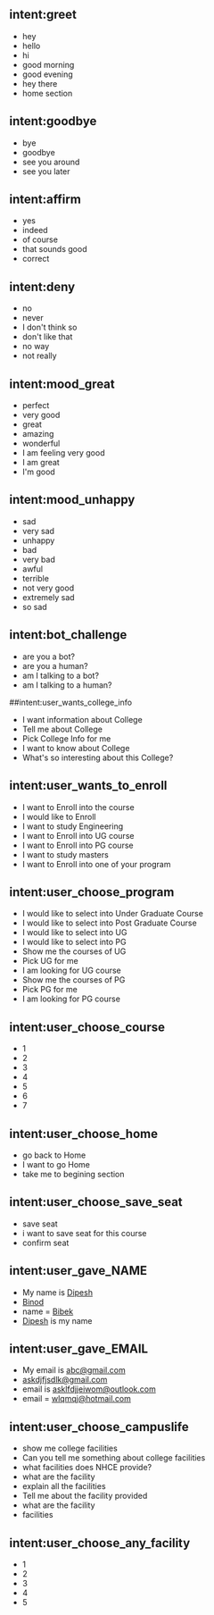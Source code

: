 ## intent:greet
- hey
- hello
- hi
- good morning
- good evening
- hey there
- home section

## intent:goodbye
- bye
- goodbye
- see you around
- see you later

## intent:affirm
- yes
- indeed
- of course
- that sounds good
- correct

## intent:deny
- no
- never
- I don't think so
- don't like that
- no way
- not really

## intent:mood_great
- perfect
- very good
- great
- amazing
- wonderful
- I am feeling very good
- I am great
- I'm good

## intent:mood_unhappy
- sad
- very sad
- unhappy
- bad
- very bad
- awful
- terrible
- not very good
- extremely sad
- so sad

## intent:bot_challenge
- are you a bot?
- are you a human?
- am I talking to a bot?
- am I talking to a human?

##intent:user_wants_college_info
- I want information about College
- Tell me about College
- Pick College Info for me
- I want to know about College
- What's so interesting about this College?


## intent:user_wants_to_enroll
- I want to Enroll into the course
- I would like to Enroll
- I want to study Engineering
- I want to Enroll into UG course
- I want to Enroll into PG course
- I want to study masters
- I want to Enroll into one of your program

## intent:user_choose_program
- I would like to select into Under Graduate Course
- I would like to select into Post Graduate Course
- I would like to select into UG
- I would like to select into PG
- Show me the courses of UG
- Pick UG for me
- I am looking for UG course
- Show me the courses of PG
- Pick PG for me
- I am looking for PG course

## intent:user_choose_course
- 1
- 2
- 3
- 4
- 5
- 6
- 7

## intent:user_choose_home
- go back to Home
- I want to go Home
- take me to begining section


## intent:user_choose_save_seat
- save seat
- i want to save seat for this course
- confirm seat

## intent:user_gave_NAME
- My name is [Dipesh](NAME)
- [Binod](NAME)
- name = [Bibek](NAME)
- [Dipesh](NAME) is my name

## intent:user_gave_EMAIL
- My email is [abc@gmail.com](EMAIL)
- [askdjfjsdlk@gmail.com](EMAIL)
- email is [asklfdjjeiwom@outlook.com](EMAIL)
- email = [wlqmqj@hotmail.com](EMAIL)

## intent:user_choose_campuslife
- show me college facilities
- Can you tell me something about college facilities
- what facilities does NHCE provide?
- what are the facility
- explain all the facilities
- Tell me about the facility provided
- what are the facility
- facilities

## intent:user_choose_any_facility
- 1
- 2
- 3
- 4
- 5
